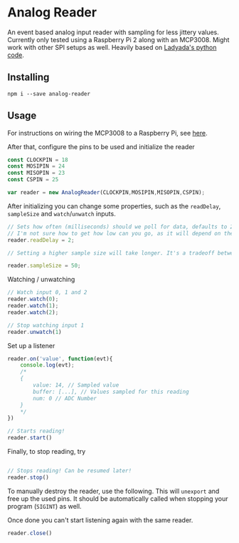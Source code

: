# Analog Reader

An event based analog input reader with sampling for less jittery values. Currently only tested using a Raspberry Pi 2 along with an MCP3008. Might work with other SPI setups as well. Heavily based on [Ladyada's python code](https://learn.adafruit.com/reading-a-analog-in-and-controlling-audio-volume-with-the-raspberry-pi/script).


## Installing

```
npm i --save analog-reader
```

## Usage

For instructions on wiring the MCP3008 to a Raspberry Pi, see [here](https://learn.adafruit.com/reading-a-analog-in-and-controlling-audio-volume-with-the-raspberry-pi/overview).


After that, configure the pins to be used and initialize the reader

```js
const CLOCKPIN = 18
const MOSIPIN = 24
const MISOPIN = 23
const CSPIN = 25

var reader = new AnalogReader(CLOCKPIN,MOSIPIN,MISOPIN,CSPIN);

```

After initializing you can change some properties, such as the `readDelay`, `sampleSize` and `watch`/`unwatch` inputs.

```js
// Sets how often (milliseconds) should we poll for data, defaults to 2 ms.
// I'm not sure how to get how low can you go, as it will depend on the setup.
reader.readDelay = 2;

// Setting a higher sample size will take longer. It's a tradeoff between accuracy and speed. Defaults to 50.

reader.sampleSize = 50;

```


Watching / unwatching
```js
// Watch input 0, 1 and 2
reader.watch(0);
reader.watch(1);
reader.watch(2);

// Stop watching input 1
reader.unwatch(1)

```

Set up a listener
```js
reader.on('value', function(evt){
	console.log(evt);
	/*
	{
		value: 14, // Sampled value
		buffer: [...], // Values sampled for this reading
		num: 0 // ADC Number
	}
	*/
})

// Starts reading!
reader.start()

```
Finally, to stop reading, try
```js

// Stops reading! Can be resumed later!
reader.stop()

```

To manually destroy the reader, use the following. This will `unexport` and free up the used pins. It should be automatically called when stopping your program (`SIGINT`) as well.

Once done you can't start listening again with the same reader.

```js
reader.close()
```